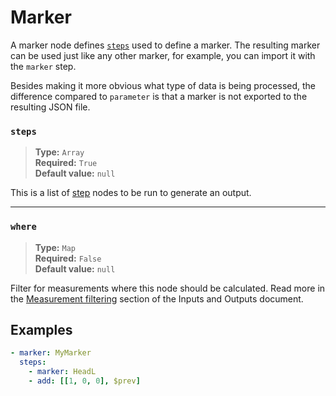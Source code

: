 # Marker

A marker node defines [`steps`](./steps/index.md) used to define a marker.
The resulting marker can be used just like any other marker, for example, 
you can import it with the `marker` step.

Besides making it more obvious what type of data is being processed, the
difference compared to `parameter` is that a marker is not exported to the
resulting JSON file.

### `steps`

> **Type:** `Array`  
> **Required:** `True`  
> **Default value:** `null`

This is a list of [step](./steps/index.md) nodes to be run to generate an output.

---

### `where`

> **Type:** `Map`  
> **Required:** `False`  
> **Default value:** `null`

Filter for measurements where this node should be calculated. Read more in the [Measurement filtering](../inputs-and-outputs.md#measurement-filtering) section of the Inputs and Outputs document.

## Examples

```yaml
- marker: MyMarker
  steps:
    - marker: HeadL
	- add: [[1, 0, 0], $prev]
```